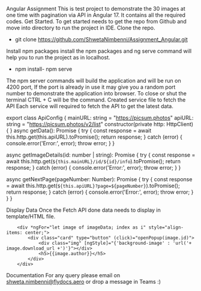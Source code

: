 Angular Assignment
This is test project to demonstrate the 30 images at one time with pagination via API in Angular 17. It contains all the required codes.
Get Started.
To get started needs to get the repo from Github and move into directory to run the project in IDE.
Clone the repo.
 
- git clone https://github.com/ShwetaNimbenni/Assignment_Angular.git
 
Install npm packages
install the npm packages and ng serve command will help you to run the project as in localhost.
 
- npm install- npm serve
 
The npm server commands will build the application and will be run on 4200 port, If the port is already in use it may give you a random port number to demonstrate the application into browser.
To close or shut the terminal CTRL + C will be the command.
Created service file to fetch the API
Each service will required to fetch the API to get the latest data.
 
export class ApiConfig {
  mainURL: string = "https://picsum.photos"
  apiURL: string = "https://picsum.photos/v2/list"
  constructor(private http: HttpClient) { }
  async getData(): Promise<any> {
    try {
      const response = await this.http.get<any>(this.apiURL).toPromise();
      return response;
    } catch (error) {
      console.error('Error:', error);
      throw error;
    }
  }
  
  async getImageDetails(id: number | string): Promise<any> {
    try {
      const response = await this.http.get<any>(`${this.mainURL}/id/${id}/info`).toPromise();
      return response;
    } catch (error) {
      console.error('Error:', error);
      throw error;
    }
  }
  
  async getNextPage(pageNumber: Number): Promise<any> {
    try {
      const response = await this.http.get<any>(`${this.apiURL}?page=${pageNumber}`).toPromise();
      return response;
    } catch (error) {
      console.error('Error:', error);
      throw error;
    }
  }
}
 
Display Data
Once the Fetch API done data needs to display in template/HTML file.
 
        <div *ngFor="let image of imageData; index as i" style="align-items: center;">
            <div class="card" type="button" (click)="openPopup(image.id)">
                <div class="img" [ngStyle]="{'background-image' : 'url('+ image.download_url +')'}"></div>
                <h5>{{image.author}}</h5>
            </div>
        </div>
 
Documentation
For any query please email on shweta.nimbenni@flydocs.aero or drop a message in Teams :)
